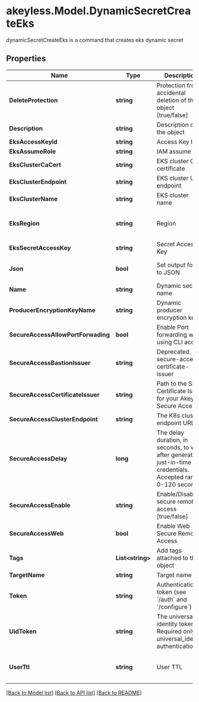 # akeyless.Model.DynamicSecretCreateEks
dynamicSecretCreateEks is a command that creates eks dynamic secret

## Properties

Name | Type | Description | Notes
------------ | ------------- | ------------- | -------------
**DeleteProtection** | **string** | Protection from accidental deletion of this object [true/false] | [optional] 
**Description** | **string** | Description of the object | [optional] 
**EksAccessKeyId** | **string** | Access Key ID | [optional] 
**EksAssumeRole** | **string** | IAM assume role | [optional] 
**EksClusterCaCert** | **string** | EKS cluster CA certificate | [optional] 
**EksClusterEndpoint** | **string** | EKS cluster URL endpoint | [optional] 
**EksClusterName** | **string** | EKS cluster name | [optional] 
**EksRegion** | **string** | Region | [optional] [default to "us-east-2"]
**EksSecretAccessKey** | **string** | Secret Access Key | [optional] 
**Json** | **bool** | Set output format to JSON | [optional] [default to false]
**Name** | **string** | Dynamic secret name | 
**ProducerEncryptionKeyName** | **string** | Dynamic producer encryption key | [optional] 
**SecureAccessAllowPortForwading** | **bool** | Enable Port forwarding while using CLI access | [optional] 
**SecureAccessBastionIssuer** | **string** | Deprecated. use secure-access-certificate-issuer | [optional] 
**SecureAccessCertificateIssuer** | **string** | Path to the SSH Certificate Issuer for your Akeyless Secure Access | [optional] 
**SecureAccessClusterEndpoint** | **string** | The K8s cluster endpoint URL | [optional] 
**SecureAccessDelay** | **long** | The delay duration, in seconds, to wait after generating just-in-time credentials. Accepted range: 0-120 seconds | [optional] 
**SecureAccessEnable** | **string** | Enable/Disable secure remote access [true/false] | [optional] 
**SecureAccessWeb** | **bool** | Enable Web Secure Remote Access | [optional] [default to false]
**Tags** | **List&lt;string&gt;** | Add tags attached to this object | [optional] 
**TargetName** | **string** | Target name | [optional] 
**Token** | **string** | Authentication token (see &#x60;/auth&#x60; and &#x60;/configure&#x60;) | [optional] 
**UidToken** | **string** | The universal identity token, Required only for universal_identity authentication | [optional] 
**UserTtl** | **string** | User TTL | [optional] [default to "15m"]

[[Back to Model list]](../README.md#documentation-for-models) [[Back to API list]](../README.md#documentation-for-api-endpoints) [[Back to README]](../README.md)

